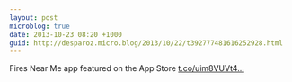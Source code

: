 ```yaml
---
layout: post
microblog: true
date: 2013-10-23 08:20 +1000
guid: http://desparoz.micro.blog/2013/10/22/t392777481616252928.html
---
```

Fires Near Me app featured on the App Store [t.co/uim8VUVt4...](http://t.co/uim8VUVt4J)
